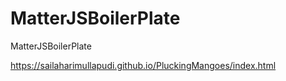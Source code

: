 # MatterJSBoilerPlate
MatterJSBoilerPlate

 https://sailaharimullapudi.github.io/PluckingMangoes/index.html
